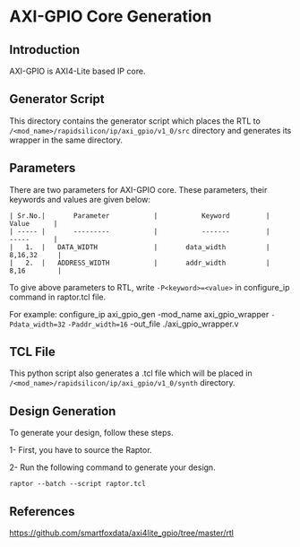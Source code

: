 # AXI-GPIO Core Generation 
## Introduction

AXI-GPIO is AXI4-Lite based IP core.


## Generator Script

This directory contains the generator script which places the RTL to `/<mod_name>/rapidsilicon/ip/axi_gpio/v1_0/src` directory and generates its wrapper in the same directory. 

## Parameters
There are two parameters for AXI-GPIO core. These parameters, their keywords and values are given below:

    | Sr.No.|       Parameter           |           Keyword         |       Value      |
    | ----- |       ---------           |           -------         |       -----      |
    |   1.  |   DATA_WIDTH              |       data_width          |      8,16,32     |
    |   2.  |   ADDRESS_WIDTH           |       addr_width          |      8,16        |


To give above parameters to RTL, write `-P<keyword>=<value>` in configure_ip command in raptor.tcl file.

For example: configure_ip axi_gpio_gen -mod_name axi_gpio_wrapper `-Pdata_width=32` `-Paddr_width=16` -out_file ./axi_gpio_wrapper.v


## TCL File
This python script also generates a .tcl file which will be placed in `/<mod_name>/rapidsilicon/ip/axi_gpio/v1_0/synth` directory.

## Design Generation

To generate your design, follow these steps.

1-  First, you have to source the Raptor.

2-  Run the following command to generate your design.
```
raptor --batch --script raptor.tcl
```

## References

https://github.com/smartfoxdata/axi4lite_gpio/tree/master/rtl
